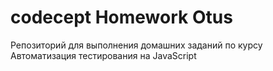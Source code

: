 # codecept Homework Otus
Репозиторий для выполнения домашних заданий по курсу Автоматизация тестирования на JavaScript
